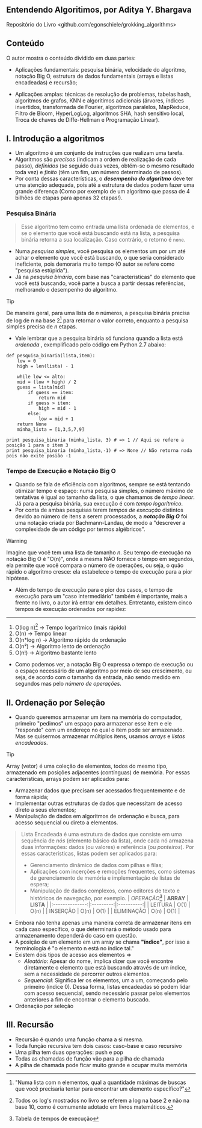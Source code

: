 ## Entendendo Algoritimos, por Aditya Y. Bhargava
Repositório do Livro <github.com/egonschiele/grokking_algorithms>

## Conteúdo
O autor mostra o conteúdo dividido em duas partes: 
 - Aplicações fundamentais: pesquisa binária, velocidade do algoritmo, notação Big O, estrutura de dados fundamentais (arrays e listas encadeadas) e recursão;

 - Aplicações amplas: técnicas de resolução de problemas, tabelas hash, algoritmos de grafos, KNN e algoritimos adicionais (árvores, índices invertidos, transformada de Fourier, algoritmos paralelos, MapReduce, Filtro de Bloom, HyperLogLog, algoritmos SHA, hash sensitivo local, Troca de chaves de Diffe-Hellman e Programação Linear).

## I. Introdução a algoritmos
 - Um algoritmo é um conjunto de instruções que realizam uma tarefa.
 - Algoritmos são _precisos_ (indicam a ordem de realização de cada passo), _definidos_ (se seguido duas vezes, obtém-se o mesmo resultado toda vez) e _finito_ (têm um fim, um número determinado de passos).
 - Por conta dessas características, o ***desempenho do algoritmo*** deve ter uma atenção adequada, pois até a estrutura de dados podem fazer uma grande diferença (Como por exemplo de um algoritmo que passa de 4 bilhões de etapas para apenas 32 etapas!).

### Pesquisa Binária
 > Esse algoritmo tem como entrada uma lista ordenada de elementos, e se o elemento que você está buscando está na lista, a pesquisa binária retorna a sua localização. Caso contrário, o retorno é ```none```.
- Numa _pesquisa simples_, você pesquisa os elementos um por um até achar o elemento que você está buscando, o que seria considerado ineficiente, pois demoraria muito tempo (O autor se refere como "pesquisa estúpida").
- Já na _pesquisa binária_, com base nas "características" do elemento que você está buscando, você parte a busca a partir dessas referências, melhorando o desempenho do algoritmo.
> [!TIP]
> De maneira geral, para uma lista de _n_ números, a pesquisa binária precisa de log de n na base 2[^1] para retornar o valor correto, enquanto a pesquisa simples precisa de _n_ etapas.
- Vale lembrar que a pesquisa binária só funciona quando a lista está _ordenada_ , exemplificado pelo código em Python 2.7 abaixo:
```
def pesquisa_binaria(lista,item):
    low = 0
    high = len(lista) - 1
        
    while low <= alto:
    mid = (low + high) / 2
    guess = lista[mid]
        if guess == item:
            return mid
        if guess > item:
            high = mid - 1
        else:
            low = mid + 1
    return None
    minha_lista = [1,3,5,7,9]

print pesquisa_binaria (minha_lista, 3) # => 1 // Aqui se refere a posição 1 para o item 3
print pesquisa_binaria (minha_lista,-1) # => None // Não retorna nada pois não exite posião -1
```

[^1]: "Numa lista com n elementos, qual a quantidade máximas de buscas que você precisaria tentar para encontrar um elemento específico?"

### Tempo de Execução e Notação Big O
 - Quando se fala de eficiência com algoritmos, sempre se está tentando otimizar tempo e espaço: numa pesquisa simples, o número máximo de tentativas é igual ao tamanho da lista, o que chamamos de _tempo linear_. Já para a pesquisa binária, sua execução é com _tempo logarítmico_.
 - Por conta de ambas pesquisas terem _tempos de execução_ distintos devido ao número de itens a serem processados, a ***notação Big O*** foi uma notação criada por Bachmann-Landau, de modo a "descrever a complexidade de um código por termos algébricos".
 > [!WARNING]
 > Imagine que você tem uma lista de tamanho _n_. Seu tempo de execução na notação Big O é "O(n)", onde a mesma NÃO fornece o tempo em segundos, ela permite que você compara o número de operações, ou seja, o quão rápido o algoritmo cresce: ela estabelece o tempo de execução para a pior hipótese.
 - Além do tempo de execução para o pior dos casos, o tempo de execução para um "caso intermediário" também é importante, mais a frente no livro, o autor irá entrar em detalhes. Entretanto, existem cinco tempos de execução ordenados por rapidez:
 ---
1. O(log n)[^2] -> Tempo logarítmico (mais rápido)
2. O(n) -> Tempo linear
3. O(n*log n) -> Algoritmo rápido de ordenação
4. O(n²) -> Algoritmo lento de ordenação
5. O(n!) -> Algoritmo bastante lento

 - Como podemos ver, a notação Big O expressa o tempo de execução ou o espaço necessário de um algoritmo por meio de seu crescimento, ou seja, de acordo com o tamanho da entrada, não sendo medido em segundos mas pelo _número de operações_.

[^2]: Todos os log's mostrados no livro se referem a log na base 2 e não na base 10, como é comumente adotado em livros matemáticos.

## II. Ordenação por Seleção
- Quando queremos armazenar um item na memória do computador, primeiro "pedimos" um espaço para armazenar esse item e ele "responde" com um endereço no qual o item pode ser armazenado. Mas se quisermos armazenar múltiplos itens, usamos _arrays_ e _listas encadeadas_.
> [!TIP]
> Array (vetor) é uma coleção de elementos, todos do mesmo tipo, armazenado em posições adjacentes (contínguas) de memória. Por essas características, arrays podem ser aplicados para:
> - Armazenar dados que precisam ser acessados frequentemente e de forma rápida;
> - Implementar outras estruturas de dados que necessitam de acesso direto a seus elementos;
> - Manipulação de dados em algoritmos de ordenação e busca, para acesso sequencial ou direto a elementos.

> Lista Encadeada é uma estrutura de dados que consiste em uma sequência de _nós_ (elemento básico da lista), onde cada nó armazena duas informações: dados (ou valores) e referência (ou _ponteiros_). Por essas características, listas podem ser aplicados para:
> - Gerenciamento dinâmico de dados com pilhas e filas;
> - Aplicações com incerções e remoções frequentes, como sistemas de gerenciamento de memória e implementação de listas de espera;
> - Manipulação de dados complexos, como editores de texto e históricos de navegação, por exemplo.
| *OPERAÇÃO*[^3] | **ARRAY** |  **LISTA** |
|:--------------:|:---------:|:----------:|
|   LEITURA      |    O(1)   |    O(n)    |
|   INSERÇÃO     |    O(n)   |    O(1)    |
|   ELIMINAÇÃO   |    O(n)   |    O(1)    |
[^3]: Tabela de tempos de execução
- Embora não tenha apenas uma maneira correta de armazenar itens em cada caso específico, o que determinará o método usado para armazenamento dependerá do caso em questão.
- A posição de um elemento em um array se chama **"índice"**, por isso a terminologia é "o elemento n está no índice tal."
- Existem dois tipos de acesso aos elementos =>
    - _Aleatório_: Apesar do nome, implica dizer que você encontre diretamente o elemento que está buscando através de um índice, sem a necessidade de percorrer outros elementos.
    - _Sequencial_: Significa ler os elementos, um a um, começando pelo primeiro (índice 0). Dessa forma, listas encadeadas só podem lidar com acesso sequencial, sendo necessário passar pelos elementos anteriores a fim de encontrar o elemento buscado.
- Ordenação por seleção

## III. Recursão
- Recursão é quando uma função chama a si mesma.
- Toda função recursiva tem dois casos: caso-base e caso recursivo
- Uma pilha tem duas operações: push e pop
- Todas as chamadas de função vão para a pilha de chamada
- A pilha de chamada pode ficar muito grande e ocupar muita memória
